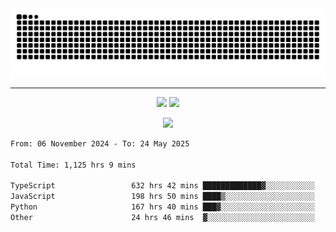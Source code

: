 <div align="center">
  <picture>
      <source
    media="(prefers-color-scheme: dark)"
      srcset="https://raw.githubusercontent.com/platane/snk/output/github-contribution-grid-snake-dark.svg"
      />
    <source
      media="(prefers-color-scheme: light)"
      srcset="https://raw.githubusercontent.com/xct007/xct007/output/github-contribution-grid-snake.svg"
      />
    <img
      alt="Snake"
      src="https://raw.githubusercontent.com/xct007/xct007/output/github-contribution-grid-snake.svg"
      />
  </picture>

</div>

___
<p align="center">
  <img src="https://readme-stats-blush-eta.vercel.app/api/top-langs/?username=xct007&layout=compact" />
  <img src="https://readme-stats-blush-eta.vercel.app/api?username=xct007&show_icons=true&theme=transparent&hide_title=true&include_all_commits=true" />
</p>

<p align="center">
  <img src="https://github-profile-trophy.vercel.app/?username=xct007&no-bg=true&rank=S,SS,SSS,A,AA,AAA,UNKNOWN,SECRET&row=3&title=-Followers,-Stars&margin-w=15&margin-h=15&column=2" />
</p>
<!--START_SECTION:waka-->

```txt
From: 06 November 2024 - To: 24 May 2025

Total Time: 1,125 hrs 9 mins

TypeScript                 632 hrs 42 mins █████████████▓░░░░░░░░░░░   55.02 %
JavaScript                 198 hrs 50 mins ████▒░░░░░░░░░░░░░░░░░░░░   17.29 %
Python                     167 hrs 40 mins ███▓░░░░░░░░░░░░░░░░░░░░░   14.58 %
Other                      24 hrs 46 mins  ▓░░░░░░░░░░░░░░░░░░░░░░░░   02.15 %
```

<!--END_SECTION:waka-->
